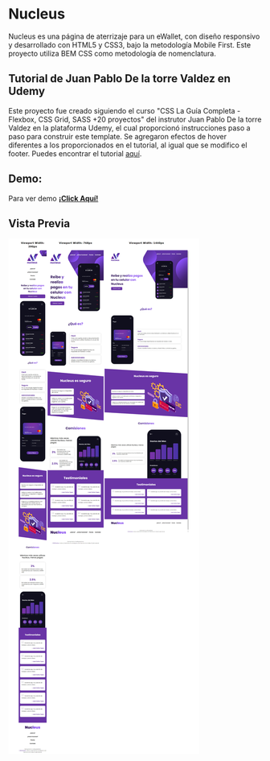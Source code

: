 # Nucleus

Nucleus es una página de aterrizaje para un eWallet, con diseño responsivo y desarrollado con HTML5 y CSS3, bajo la metodología Mobile First. Este proyecto utiliza BEM CSS como metodología de nomenclatura.

## Tutorial de Juan Pablo De la torre Valdez en Udemy

Este proyecto fue creado siguiendo el curso "CSS La Guía Completa - Flexbox, CSS Grid, SASS +20 proyectos" del instrutor Juan Pablo De la torre Valdez en la plataforma Udemy, el cual proporcionó instrucciones paso a paso para construir este template. Se agregaron efectos de hover diferentes a los proporcionados en el tutorial, al igual que se modifico el footer. Puedes encontrar el tutorial [aquí](https://www.udemy.com/course/css-grid-y-flexbox-la-guia-definitiva-crea-10-proyectos/).

## Demo:
Para ver demo  **[¡Click Aquí!](https://jcodelabs.github.io/Nucleus/ "ver")**

## Vista Previa
![](https://github.com/JCodeLabs/Nucleus/blob/main/img/screenshot.png)